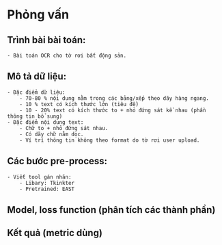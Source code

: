 #   Phỏng vấn 

## Trình bài bài toán: 
    - Bài toán OCR cho tờ rơi bất động sản.
    
## Mô tả dữ liệu:
    - Đặc điểm dữ liệu:
        - 70-80 % nội dung nằm trong các bảng/xếp theo dãy hàng ngang.
        - 10 % text có kích thước lớn (tiêu đề)
        - 10 - 20% text có kích thước to + nhỏ đứng sát kề nhau (phần thông tin bổ sung)
    - Đặc điểm nội dung text: 
        - Chữ to + nhỏ đứng sát nhau.
        - Có dãy chữ nằm dọc.
        - Ví trí thông tin không theo format do tờ rơi user upload.

## Các bước pre-process:
    - Viết tool gán nhãn:
        - Libary: Tkinkter
        - Pretrained: EAST

## Model, loss function (phân tích các thành phần)

## Kết quả (metric dùng)